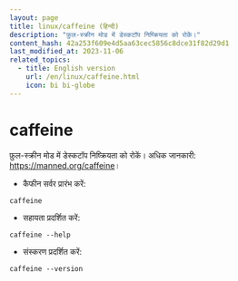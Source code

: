 ```yaml
---
layout: page
title: linux/caffeine (हिन्दी)
description: "फ़ुल-स्क्रीन मोड में डेस्कटॉप निष्क्रियता को रोकें।"
content_hash: 42a253f609e4d5aa63cec5856c8dce31f82d29d1
last_modified_at: 2023-11-06
related_topics:
  - title: English version
    url: /en/linux/caffeine.html
    icon: bi bi-globe
---
```

# caffeine

फ़ुल-स्क्रीन मोड में डेस्कटॉप निष्क्रियता को रोकें।
अधिक जानकारी: <https://manned.org/caffeine>।

- कैफीन सर्वर प्रारंभ करें:

`caffeine`

- सहायता प्रदर्शित करें:

`caffeine --help`

- संस्करण प्रदर्शित करें:

`caffeine --version`
